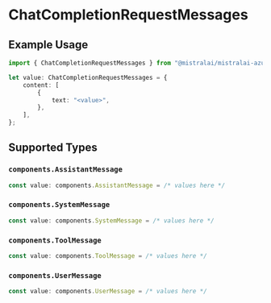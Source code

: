 # ChatCompletionRequestMessages

## Example Usage

```typescript
import { ChatCompletionRequestMessages } from "@mistralai/mistralai-azure/models/components";

let value: ChatCompletionRequestMessages = {
    content: [
        {
            text: "<value>",
        },
    ],
};
```

## Supported Types

### `components.AssistantMessage`

```typescript
const value: components.AssistantMessage = /* values here */
```

### `components.SystemMessage`

```typescript
const value: components.SystemMessage = /* values here */
```

### `components.ToolMessage`

```typescript
const value: components.ToolMessage = /* values here */
```

### `components.UserMessage`

```typescript
const value: components.UserMessage = /* values here */
```

